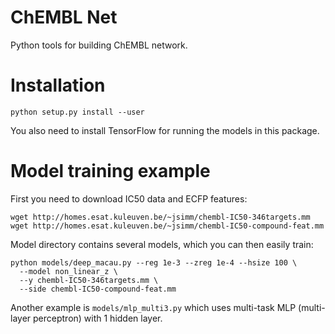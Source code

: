 # ChEMBL Net

Python tools for building ChEMBL network.

# Installation
```
python setup.py install --user
```

You also need to install TensorFlow for running the models in this package.

# Model training example
First you need to download IC50 data and ECFP features:
```
wget http://homes.esat.kuleuven.be/~jsimm/chembl-IC50-346targets.mm
wget http://homes.esat.kuleuven.be/~jsimm/chembl-IC50-compound-feat.mm
```

Model directory contains several models, which you can then easily train:
```
python models/deep_macau.py --reg 1e-3 --zreg 1e-4 --hsize 100 \
  --model non_linear_z \
  --y chembl-IC50-346targets.mm \
  --side chembl-IC50-compound-feat.mm
```

Another example is `models/mlp_multi3.py` which uses multi-task MLP (multi-layer perceptron) with 1 hidden layer.
